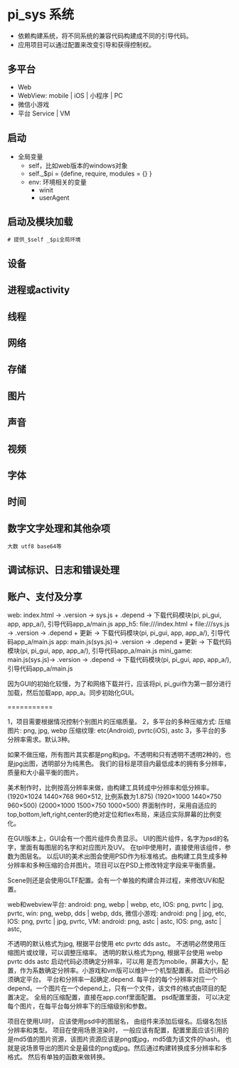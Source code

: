 # pi_sys 系统

* 依赖构建系统，将不同系统的兼容代码构建成不同的引导代码。 
* 应用项目可以通过配置来改变引导和获得控制权。

## 多平台

* Web
* WebView: mobile | iOS | 小程序 | PC
* 微信小游戏
* 平台 Service | VM

## 启动

* 全局变量
   + self，比如web版本的windows对象
   + self._$pi = {define, require, modules = {} }
   + env: 环境相关的变量
      * winit
      * userAgent

## 启动及模块加载
    # 提供_$self _$pi全局环境

## 设备

## 进程或activity

## 线程

## 网络

## 存储

## 图片

## 声音

## 视频

## 字体

## 时间

## 数字文字处理和其他杂项
    大数 utf8 base64等


## 调试标识、日志和错误处理


## 账户、支付及分享

web: index.html -> .version -> sys.js + .depend -> 下载代码模块(pi, pi_gui, app, app_a/), 引导代码app_a/main.js
app_h5: file:///index.html + file:///sys.js -> .version -> .depend + 更新 -> 下载代码模块(pi, pi_gui, app, app_a/), 引导代码app_a/main.js
app: main.js(sys.js)-> .version -> .depend + 更新 -> 下载代码模块(pi, pi_gui, app, app_a/), 引导代码app_a/main.js
mini_game: main.js(sys.js)-> .version -> .depend -> 下载代码模块(pi, pi_gui, app, app_a/), 引导代码app_a/main.js

因为GUI的初始化较慢，为了和网络下载并行，应该将pi, pi_gui作为第一部分进行加载，然后加载app, app_a。同步初始化GUI。

===========

1，项目需要根据情况控制个别图片的压缩质量。
2，多平台的多种压缩方式: 
   压缩图片: png, jpg, webp
   压缩纹理: etc(Android), pvrtc(iOS), astc
3，多平台的多分辨率需求。默认3种。

如果不做压缩，所有图片其实都是png和jpg。不透明和只有透明不透明2种的，也是jpg出图，透明部分为纯黑色。
我们的目标是项目内最低成本的拥有多分辨率，质量和大小最平衡的图片。

美术制作时，比例按高分辨率来做，由构建工具转成中分辨率和低分辨率。(1920×1024 1440×768 960×512, 比例系数为1.875) (1920×1000 1440×750 960×500) (2000×1000 1500×750 1000×500)
界面制作时，采用自适应的top,bottom,left,right,center的绝对定位和flex布局，来适应实际屏幕的比例变化。

在GUI版本上，GUI会有一个图片组件负责显示。
UI的图片组件，名字为psd的名字，里面有每图层的名字和对应图片及UV。 在tpl中使用时，直接使用该组件，参数为图层名。
以后UI的美术出图会使用PSD作为标准格式。由构建工具生成多种分辨率和多种压缩的合并图片。项目可以在PSD上修改特定字段来平衡质量。

Scene则还是会使用GLTF配置。会有一个单独的构建合并过程，来修改UV和配置。

web和webview平台: 
    android:  png, webp | webp, etc,
    IOS:  png, pvrtc | jpg, pvrtc,
    win:  png, webp, dds | webp, dds,
微信小游戏: 
    android:  png | jpg, etc,
    IOS: png, pvrtc | jpg, pvrtc,
VM: 
    android:  png, astc | astc,
    IOS: png, astc | astc,

不透明的默认格式为jpg, 根据平台使用 etc pvrtc dds astc。 不透明必然使用压缩图片或纹理，可以调整压缩率。
透明的默认格式为png, 根据平台使用 webp pvrtc dds astc
启动代码必须确定分辨率，可以用 是否为mobile，屏幕大小，配置，作为系数确定分辨率。小游戏和vm版可以维护一个机型配置表。
启动代码必须确定平台。 平台和分辨率一起确定.depend.
每平台的每个分辨率对应一个depend。一个图片在一个depend上，只有一个文件，该文件的格式由项目的配置决定。
全局的压缩配置，直接在app.conf里面配置。
psd配置里面， 可以决定每个图片，在每平台每分辨率下的压缩级别和参数。

项目在使用UI时， 应该使用psd中的图层名， 由组件来添加后缀名。后缀名包括分辨率和类型。
项目在使用场景渲染时， 一般应该有配置，配置里面应该引用的是md5值的图片资源，该图片资源应该是png或jpg，md5值为该文件的hash。 也就是说场景导出的图片全是最佳的png或jpg。然后通过构建转换成多分辨率和多格式。 然后有单独的函数来做转换。

